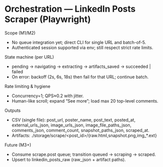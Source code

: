 # Orchestration — LinkedIn Posts Scraper (Playwright)

Scope (M1/M2)
- No queue integration yet; direct CLI for single URL and batch-of-5.
- Authenticated session supported via env; still respect strict rate limits.

State machine (per URL)
- pending → navigating → extracting → artifacts_saved → succeeded | failed
- On error: backoff (2s, 6s, 18s) then fail for that URL; continue batch.

Rate limiting & hygiene
- Concurrency=1; QPS≈0.2 with jitter.
- Human-like scroll; expand “See more”; load max 20 top-level comments.

Outputs
- CSV (single file): post_url, poster_name, post_text, posted_at, external_urls_json, image_urls_json, image_file_paths_json, comments_json, comment_count, snapshot_paths_json, scraped_at.
- Artifacts: ./storage/scrape/<post_id>/{raw.html,snapshot.png,img_*.ext}

Future (M3+)
- Consume scrape.post queue; transition queued → scraping → scraped.
- Upsert to linkedin_posts_raw (raw_json + artifact paths).
